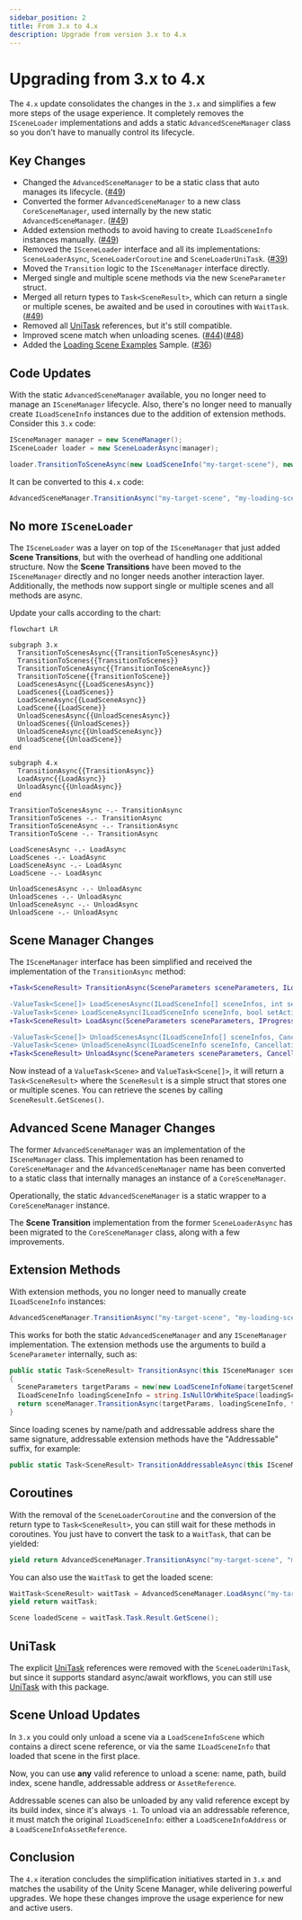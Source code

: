 ```yaml
---
sidebar_position: 2
title: From 3.x to 4.x
description: Upgrade from version 3.x to 4.x
---
```


# Upgrading from 3.x to 4.x

The `4.x` update consolidates the changes in the `3.x` and simplifies a few more steps of the usage experience.
It completely removes the `ISceneLoader` implementations and adds a static `AdvancedSceneManager` class so you don't have to manually control its lifecycle.

## Key Changes

* Changed the `AdvancedSceneManager` to be a static class that auto manages its lifecycle. ([#49](https://github.com/mygamedevtools/scene-loader/issues/49))
* Converted the former `AdvancedSceneManager` to a new class `CoreSceneManager`, used internally by the new static `AdvancedSceneManager`. ([#49](https://github.com/mygamedevtools/scene-loader/issues/49))
* Added extension methods to avoid having to create `ILoadSceneInfo` instances manually. ([#49](https://github.com/mygamedevtools/scene-loader/issues/49))
* Removed the `ISceneLoader` interface and all its implementations: `SceneLoaderAsync`, `SceneLoaderCoroutine` and `SceneLoaderUniTask`. ([#39](https://github.com/mygamedevtools/scene-loader/issues/39))
* Moved the `Transition` logic to the `ISceneManager` interface directly.
* Merged single and multiple scene methods via the new `SceneParameter` struct.
* Merged all return types to `Task<SceneResult>`, which can return a single or multiple scenes, be awaited and be used in coroutines with `WaitTask`. ([#49](https://github.com/mygamedevtools/scene-loader/issues/49))
* Removed all [UniTask] references, but it's still compatible.
* Improved scene match when unloading scenes. ([#44](https://github.com/mygamedevtools/scene-loader/issues/44))([#48](https://github.com/mygamedevtools/scene-loader/issues/48))
* Added the [Loading Scene Examples](../samples/loading-scene-examples.md) Sample. ([#36](https://github.com/mygamedevtools/scene-loader/issues/36))

## Code Updates

With the static `AdvancedSceneManager` available, you no longer need to manage an `ISceneManager` lifecycle.
Also, there's no longer need to manually create `ILoadSceneInfo` instances due to the addition of extension methods.
Consider this `3.x` code:

```cs
ISceneManager manager = new SceneManager();
ISceneLoader loader = new SceneLoaderAsync(manager);

loader.TransitionToSceneAsync(new LoadSceneInfo("my-target-scene"), new LoadSceneInfoName("my-loading-scene"));
```

It can be converted to this `4.x` code:

```cs
AdvancedSceneManager.TransitionAsync("my-target-scene", "my-loading-scene");
```

## No more `ISceneLoader`

The `ISceneLoader` was a layer on top of the `ISceneManager` that just added **Scene Transitions**, but with the overhead of handling one additional structure.
Now the **Scene Transitions** have been moved to the `ISceneManager` directly and no longer needs another interaction layer.
Additionally, the methods now support single or multiple scenes and all methods are async.

Update your calls according to the chart:

```mermaid
flowchart LR

subgraph 3.x
  TransitionToScenesAsync{{TransitionToScenesAsync}}
  TransitionToScenes{{TransitionToScenes}}
  TransitionToSceneAsync{{TransitionToSceneAsync}}
  TransitionToScene{{TransitionToScene}}
  LoadScenesAsync{{LoadScenesAsync}}
  LoadScenes{{LoadScenes}}
  LoadSceneAsync{{LoadSceneAsync}}
  LoadScene{{LoadScene}}
  UnloadScenesAsync{{UnloadScenesAsync}}
  UnloadScenes{{UnloadScenes}}
  UnloadSceneAsync{{UnloadSceneAsync}}
  UnloadScene{{UnloadScene}}
end

subgraph 4.x
  TransitionAsync{{TransitionAsync}}
  LoadAsync{{LoadAsync}}
  UnloadAsync{{UnloadAsync}}
end

TransitionToScenesAsync -.- TransitionAsync
TransitionToScenes -.- TransitionAsync
TransitionToSceneAsync -.- TransitionAsync
TransitionToScene -.- TransitionAsync

LoadScenesAsync -.- LoadAsync
LoadScenes -.- LoadAsync
LoadSceneAsync -.- LoadAsync
LoadScene -.- LoadAsync

UnloadScenesAsync -.- UnloadAsync
UnloadScenes -.- UnloadAsync
UnloadSceneAsync -.- UnloadAsync
UnloadScene -.- UnloadAsync
```

## Scene Manager Changes

The `ISceneManager` interface has been simplified and received the implementation of the `TransitionAsync` method:

```diff
+Task<SceneResult> TransitionAsync(SceneParameters sceneParameters, ILoadSceneInfo intermediateSceneReference = default, CancellationToken token = default);

-ValueTask<Scene[]> LoadScenesAsync(ILoadSceneInfo[] sceneInfos, int setIndexActive = -1, IProgress<float> progress = null, CancellationToken token = default);
-ValueTask<Scene> LoadSceneAsync(ILoadSceneInfo sceneInfo, bool setActive = false, IProgress<float> progress = null, CancellationToken token = default);
+Task<SceneResult> LoadAsync(SceneParameters sceneParameters, IProgress<float> progress = null, CancellationToken token = default);

-ValueTask<Scene[]> UnloadScenesAsync(ILoadSceneInfo[] sceneInfos, CancellationToken token = default);
-ValueTask<Scene> UnloadSceneAsync(ILoadSceneInfo sceneInfo, CancellationToken token = default);
+Task<SceneResult> UnloadAsync(SceneParameters sceneParameters, CancellationToken token = default);
```

Now instead of a `ValueTask<Scene>` and `ValueTask<Scene[]>`, it will return a `Task<SceneResult>` where the `SceneResult` is a simple struct that stores one or multiple scenes.
You can retrieve the scenes by calling `SceneResult.GetScenes()`.

## Advanced Scene Manager Changes

The former `AdvancedSceneManager` was an implementation of the `ISceneManager` class.
This implementation has been renamed to `CoreSceneManager` and the `AdvancedSceneManager` name has been converted to a static class that internally manages an instance of a `CoreSceneManager`.

Operationally, the static `AdvancedSceneManager` is a static wrapper to a `CoreSceneManager` instance.

The **Scene Transition** implementation from the former `SceneLoaderAsync` has been migrated to the `CoreSceneManager` class, along with a few improvements.

## Extension Methods

With extension methods, you no longer need to manually create `ILoadSceneInfo` instances:

```cs
AdvancedSceneManager.TransitionAsync("my-target-scene", "my-loading-scene");
```

This works for both the static `AdvancedSceneManager` and any `ISceneManager` implementation.
The extension methods use the arguments to build a `SceneParameter` internally, such as:

```cs
public static Task<SceneResult> TransitionAsync(this ISceneManager sceneManager, string targetSceneName, string loadingSceneName = null, CancellationToken token = default)
{
  SceneParameters targetParams = new(new LoadSceneInfoName(targetSceneName), true);
  ILoadSceneInfo loadingSceneInfo = string.IsNullOrWhiteSpace(loadingSceneName) ? null : new LoadSceneInfoName(loadingSceneName);
  return sceneManager.TransitionAsync(targetParams, loadingSceneInfo, token);
}
```

Since loading scenes by name/path and addressable address share the same signature, addressable extension methods have the "Addressable" suffix, for example:

```cs
public static Task<SceneResult> TransitionAddressableAsync(this ISceneManager sceneManager, string targetAddress, string loadingAddress = null, CancellationToken token = default);
```

## Coroutines

With the removal of the `SceneLoaderCoroutine` and the conversion of the return type to `Task<SceneResult>`, you can still wait for these methods in coroutines.
You just have to convert the task to a `WaitTask`, that can be yielded:

```cs
yield return AdvancedSceneManager.TransitionAsync("my-target-scene", "my-loading-scene").ToWaitTask();
```

You can also use the `WaitTask` to get the loaded scene:

```cs
WaitTask<SceneResult> waitTask = AdvancedSceneManager.LoadAsync("my-target-scene");
yield return waitTask;

Scene loadedScene = waitTask.Task.Result.GetScene();
```

## UniTask

The explicit [UniTask] references were removed with the `SceneLoaderUniTask`, but since it supports standard async/await workflows, you can still use [UniTask] with this package.

## Scene Unload Updates

In `3.x` you could only unload a scene via a `LoadSceneInfoScene` which contains a direct scene reference, or via the same `ILoadSceneInfo` that loaded that scene in the first place.

Now, you can use **any** valid reference to unload a scene: name, path, build index, scene handle, addressable address or `AssetReference`.

Addressable scenes can also be unloaded by any valid reference except by its build index, since it's always `-1`. To unload via an addressable reference, it must match the original `ILoadSceneInfo`: either a `LoadSceneInfoAddress` or a `LoadSceneInfoAssetReference`.

## Conclusion

The `4.x` iteration concludes the simplification initiatives started in `3.x` and matches the usability of the Unity Scene Manager, while delivering powerful upgrades.
We hope these changes improve the usage experience for new and active users.

[UniTask]: https://github.com/Cysharp/UniTask